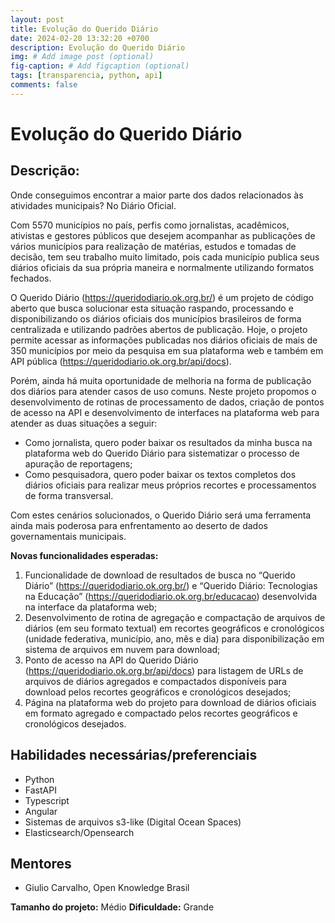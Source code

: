 ```yaml
---
layout: post
title: Evolução do Querido Diário
date: 2024-02-20 13:32:20 +0700
description: Evolução do Querido Diário
img: # Add image post (optional)
fig-caption: # Add figcaption (optional)
tags: [transparencia, python, api]
comments: false
---
```


# Evolução do Querido Diário

## Descrição:

Onde conseguimos encontrar a maior parte dos dados relacionados às atividades municipais? No Diário Oficial.

Com 5570 municípios no país, perfis como jornalistas, acadêmicos, ativistas e gestores públicos que desejem acompanhar as publicações de vários municípios para realização de matérias, estudos e tomadas de decisão, tem seu trabalho muito limitado, pois cada município publica seus diários oficiais da sua própria maneira e normalmente utilizando formatos fechados.

O Querido Diário (https://queridodiario.ok.org.br/) é um projeto de código aberto que busca solucionar esta situação raspando, processando e disponibilizando os diários oficiais dos municípios brasileiros de forma centralizada e utilizando padrões abertos de publicação. Hoje, o projeto permite acessar as informações publicadas nos diários oficiais de mais de 350 municípios por meio da pesquisa em sua plataforma web e também em API pública (https://queridodiario.ok.org.br/api/docs).

Porém, ainda há muita oportunidade de melhoria na forma de publicação dos diários para atender casos de uso comuns. Neste projeto propomos o desenvolvimento de rotinas de processamento de dados, criação de pontos de acesso na API e desenvolvimento de interfaces na plataforma web para atender as duas situações a seguir:
- Como jornalista, quero poder baixar os resultados da minha busca na plataforma web do Querido Diário para sistematizar o processo de apuração de reportagens;
- Como pesquisadora, quero poder baixar os textos completos dos diários oficiais para realizar meus próprios recortes e processamentos de forma transversal.

Com estes cenários solucionados, o Querido Diário será uma ferramenta ainda mais poderosa para enfrentamento ao deserto de dados governamentais municipais.

**Novas funcionalidades esperadas:**
1. Funcionalidade de download de resultados de busca no “Querido Diário” (https://queridodiario.ok.org.br/) e “Querido Diário: Tecnologias na Educação” (https://queridodiario.ok.org.br/educacao) desenvolvida na interface da plataforma web;
2. Desenvolvimento de rotina de agregação e compactação de arquivos de diários (em seu formato textual) em recortes geográficos e cronológicos (unidade federativa, município, ano, mês e dia) para disponibilização em sistema de arquivos em nuvem para download;
3. Ponto de acesso na API do Querido Diário (https://queridodiario.ok.org.br/api/docs) para listagem de URLs de arquivos de diários agregados e compactados disponíveis para download pelos recortes geográficos e cronológicos desejados;
4. Página na plataforma web do projeto para download de diários oficiais em formato agregado e compactado pelos recortes geográficos e cronológicos desejados.

## Habilidades necessárias/preferenciais  
- Python
- FastAPI
- Typescript
- Angular
- Sistemas de arquivos s3-like (Digital Ocean Spaces)
- Elasticsearch/Opensearch

## Mentores
- Giulio Carvalho, Open Knowledge Brasil

**Tamanho do projeto:** Médio
**Dificuldade:** Grande
